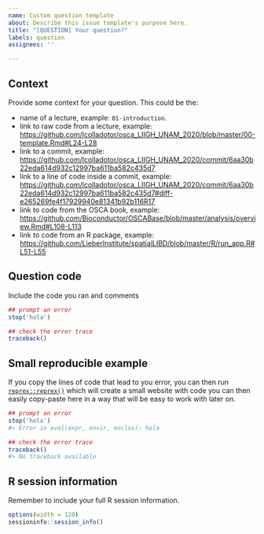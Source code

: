 ```yaml
---
name: Custom question template
about: Describe this issue template's purpose here.
title: "[QUESTION] Your question?"
labels: question
assignees: ''

---
```


## Context

Provide some context for your question. This could be the:

* name of a lecture, example: `01-introduction`.
* link to raw code from a lecture, example: https://github.com/lcolladotor/osca_LIIGH_UNAM_2020/blob/master/00-template.Rmd#L24-L28
* link to a commit, example: https://github.com/lcolladotor/osca_LIIGH_UNAM_2020/commit/6aa30b22eda614d932c12997ba611ba582c435d7
* link to a line of code inside a commit, example: https://github.com/lcolladotor/osca_LIIGH_UNAM_2020/commit/6aa30b22eda614d932c12997ba611ba582c435d7#diff-e265269fe4f17929940e81341b92b116R17
* link to code from the OSCA book, example: https://github.com/Bioconductor/OSCABase/blob/master/analysis/overview.Rmd#L108-L113
* link to code from an R package, example: https://github.com/LieberInstitute/spatialLIBD/blob/master/R/run_app.R#L51-L55

## Question code

Include the code you ran and comments

```R
## prompt an error
stop('hola')

## check the error trace
traceback()
```

## Small reproducible example

If you copy the lines of code that lead to you error, you can then run [`reprex::reprex()`](https://reprex.tidyverse.org/reference/reprex.html) which will create a small website with code you can then easily copy-paste here in a way that will be easy to work with later on.

```R
## prompt an error
stop('hola')
#> Error in eval(expr, envir, enclos): hola

## check the error trace
traceback()
#> No traceback available
```


## R session information

Remember to include your full R session information.

```R
options(width = 120)
sessioninfo::session_info()
```
